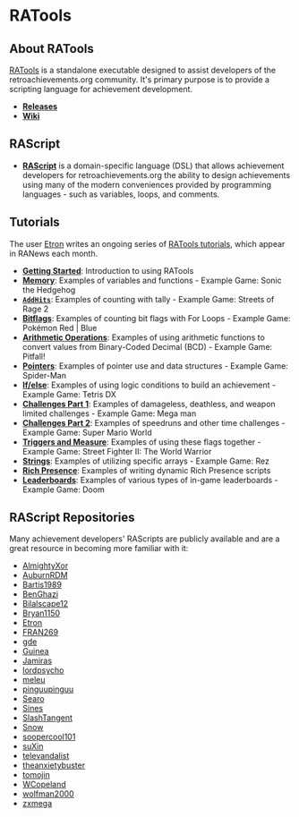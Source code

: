 # RATools

## About RATools

[RATools](https://github.com/Jamiras/RATools) is a standalone executable designed to assist developers of the retroachievements.org community. It's primary purpose is to provide a scripting language for achievement development.

- [**Releases**](https://github.com/Jamiras/RATools/releases)
- [**Wiki**](https://github.com/Jamiras/RATools/wiki)

## RAScript

- [**RAScript**](https://github.com/Jamiras/RATools/wiki/Script-File-Syntax) is a domain-specific language (DSL) that allows achievement developers for retroachievements.org the ability to design achievements using many of the modern conveniences provided by programming languages - such as variables, loops, and comments.

## Tutorials

The user [Etron](https://retroachievements.org/user/Etron) writes an ongoing series of [RATools tutorials](https://github.com/Etron-RA/RetroAchievements/tree/main/Tutorials), which appear in RANews each month.

- [**Getting Started**](https://github.com/Etron-RA/RetroAchievements/tree/main/Tutorials/00_Getting_Started#tutorial-0---getting-started): Introduction to using RATools
- [**Memory**](https://github.com/Etron-RA/RetroAchievements/tree/main/Tutorials/01_Memory#tutorial-1---memory-basics): Examples of variables and functions - Example Game: Sonic the Hedgehog
- [**`AddHits`**](https://github.com/Etron-RA/RetroAchievements/tree/main/Tutorials/02_Add_Hits#tutorial-2---add-hits): Examples of counting with tally - Example Game: Streets of Rage 2
- [**Bitflags**](https://github.com/Etron-RA/RetroAchievements/tree/main/Tutorials/03_Bitflags#tutorial-3--bit-flags): Examples of counting bit flags with For Loops - Example Game: Pokémon Red | Blue
- [**Arithmetic Operations**](https://github.com/Etron-RA/RetroAchievements/tree/main/Tutorials/04_Arithmetic_Operations#tutorial-4--arithmetic-operations): Examples of using arithmetic functions to convert values from Binary-Coded Decimal (BCD) - Example Game: Pitfall!
- [**Pointers**](https://github.com/Etron-RA/RetroAchievements/tree/main/Tutorials/05_Pointers#tutorial-5--pointers): Examples of pointer use and data structures - Example Game: Spider-Man
- [**If/else**](https://github.com/Etron-RA/RetroAchievements/tree/main/Tutorials/06_If_Else#tutorial-6--ifelse): Examples of using logic conditions to build an achievement - Example Game: Tetris DX
- [**Challenges Part 1**](https://github.com/Etron-RA/RetroAchievements/tree/main/Tutorials/07_Challenges_Part_1#tutorial-7--challenges-part-1): Examples of damageless, deathless, and weapon limited challenges - Example Game: Mega man
- [**Challenges Part 2**](https://github.com/Etron-RA/RetroAchievements/tree/main/Tutorials/08_Challenges_Part_2#tutorial-8--challenges-part-2): Examples of speedruns and other time challenges - Example Game: Super Mario World
- [**Triggers and Measure**](https://github.com/Etron-RA/RetroAchievements/tree/main/Tutorials/09_Trigger_and_Measure#tutorial-9--trigger-and-measure-together): Examples of using these flags together - Example Game: Street Fighter II: The World Warrior
- [**Strings**](https://github.com/Etron-RA/RetroAchievements/tree/main/Tutorials/10_Strings#tutorial-10--strings): Examples of utilizing specific arrays - Example Game: Rez
- [**Rich Presence**](https://github.com/Etron-RA/RetroAchievements/tree/main/Tutorials/11_Rich_Presence#tutorial-11--rich-presence): Examples of writing dynamic Rich Presence scripts
- [**Leaderboards**](https://github.com/Etron-RA/RetroAchievements/tree/main/Tutorials/11_Rich_Presence#tutorial-11--rich-presence): Examples of various types of in-game leaderboards - Example Game: Doom

## RAScript Repositories

Many achievement developers' RAScripts are publicly available and are a great resource in becoming more familiar with it:

- [AlmightyXor](https://github.com/MagmarFire/RetroAchievements)
- [AuburnRDM](https://github.com/AuburnRDM/RetroAchievements)
- [Bartis1989](https://github.com/Bartis1989/rascripts)
- [BenGhazi](https://github.com/Ben-Ghazi/RAScripts)
- [Bilalscape12](https://github.com/Bilalscape12/RetroAchievements)
- [Bryan1150](https://github.com/Bryan1150/RAScripts)
- [Etron](https://github.com/Etron-RA/RetroAchievements)
- [FRAN269](https://github.com/FRAN269/RAScripts)
- [gde](https://github.com/gdeOo/ra_sets)
- [Guinea](https://github.com/Bregann/RAToolsScripts)
- [Jamiras](https://github.com/Jamiras/RAScripts)
- [lordpsycho](https://github.com/lordpsych0/RAScripts)
- [meleu](https://github.com/meleu/rascripts)
- [pinguupinguu](https://github.com/pinguupinguu/rascripts)
- [Searo](https://github.com/Tsearo/RAScripts)
- [Sines](https://github.com/CarnavalSines/RAScript)
- [SlashTangent](https://github.com/slashtangent/RetroAchievements)
- [Snow](https://github.com/snowpin/rascripts)
- [soopercool101](https://github.com/soopercool101/RAScripts)
- [suXin](https://github.com/suXinjke/RAScripts)
- [televandalist](https://github.com/televandalist/retroachievements)
- [theanxietybuster](https://github.com/bedwardly-down/RAScript-Repo)
- [tomojin](https://github.com/tomojira/RAScripts)
- [WCopeland](https://github.com/wescopeland/RetroAchievements)
- [wolfman2000](https://github.com/wolfman2000/rascripts)
- [zxmega](https://github.com/miagui/RAScripts)
